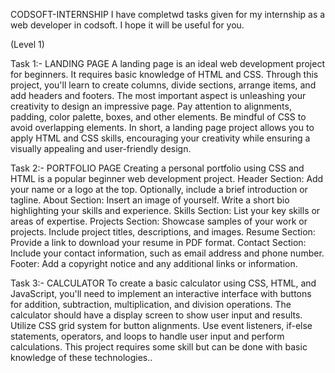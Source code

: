 CODSOFT-INTERNSHIP
       I have completwd tasks given for my internship as a web developer in codsoft. I hope it will be useful for you.

       
(Level 1)

Task 1:- LANDING PAGE A landing page is an ideal web development project for beginners. It requires basic knowledge of HTML and CSS.
Through this project, you'll learn to create columns, divide sections, arrange items, and add headers and footers. 
The most important aspect is unleashing your creativity to design an impressive page. Pay attention to alignments, padding, color palette, boxes, and other elements.
Be mindful of CSS to avoid overlapping elements. In short, a landing page project allows you to apply HTML and CSS skills, encouraging your creativity while ensuring a visually appealing and user-friendly design. 

 Task 2:- PORTFOLIO PAGE Creating a personal portfolio using CSS and HTML is a popular beginner web development project.
Header Section: Add your name or a logo at the top. Optionally, include a brief introduction or tagline. 
About Section: Insert an image of yourself.
Write a short bio highlighting your skills and experience. Skills Section: List your key skills or areas of expertise. Projects Section: Showcase samples of your work or projects. Include project titles, descriptions, and images. Resume Section: Provide a link to download your resume in PDF format. Contact Section: Include your contact information, such as email address and phone number.
Footer: Add a copyright notice and any additional links or information.

Task 3:- CALCULATOR To create a basic calculator using CSS, HTML, and JavaScript, you'll need to implement an interactive interface with buttons for addition, subtraction, multiplication, and division operations.
The calculator should have a display screen to show user input and results. Utilize CSS grid system for button alignments.
Use event listeners, if-else statements, operators, and loops to handle user input and perform calculations.
This project requires some skill but can be done with basic knowledge of these technologies..
 
